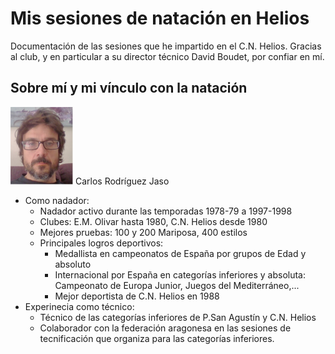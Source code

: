 # Mis sesiones de natación en Helios

Documentación de las sesiones que he impartido en el C.N. Helios. Gracias al club, y en particular a su director técnico David Boudet, por confiar en mí.

## Sobre mí y mi vínculo con la natación

<img src="./img/carlos.png" width="100">
Carlos Rodríguez Jaso

* Como nadador:
  - Nadador activo durante las temporadas 1978-79 a 1997-1998
  - Clubes: E.M. Olivar hasta 1980, C.N. Helios desde 1980
  - Mejores pruebas: 100 y 200 Mariposa, 400 estilos
  - Principales logros deportivos:
     - Medallista en campeonatos de España por grupos de Edad y absoluto
     - Internacional por España en categorías inferiores y absoluta: Campeonato de Europa Junior, Juegos del Mediterráneo,...
     - Mejor deportista de C.N. Helios en 1988
* Experinecia como técnico:
   - Técnico de las categorías inferiores de P.San Agustín y C.N. Helios
   - Colaborador con la federación aragonesa en las sesiones de tecnificación que organiza para las categorías inferiores.
